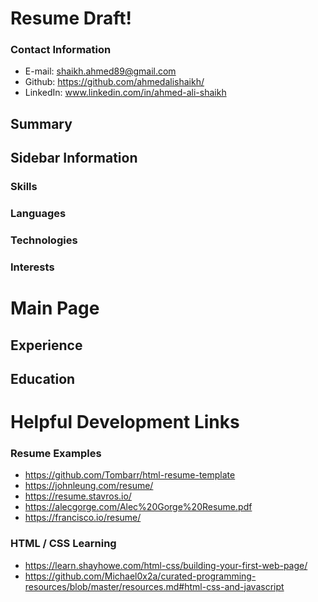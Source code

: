 # Resume Draft!

### Contact Information

- E-mail: shaikh.ahmed89@gmail.com
- Github: https://github.com/ahmedalishaikh/
- LinkedIn: www.linkedin.com/in/ahmed-ali-shaikh

## Summary

## Sidebar Information

### Skills

### Languages

### Technologies

### Interests

# Main Page

## Experience

## Education

# Helpful Development Links

### Resume Examples

- https://github.com/Tombarr/html-resume-template
- https://johnleung.com/resume/
- https://resume.stavros.io/
- https://alecgorge.com/Alec%20Gorge%20Resume.pdf
- https://francisco.io/resume/

### HTML / CSS Learning

- https://learn.shayhowe.com/html-css/building-your-first-web-page/
- https://github.com/Michael0x2a/curated-programming-resources/blob/master/resources.md#html-css-and-javascript
